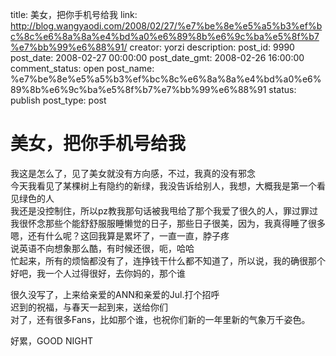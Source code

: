 title: 美女，把你手机号给我
link: http://blog.wangyaodi.com/2008/02/27/%e7%be%8e%e5%a5%b3%ef%bc%8c%e6%8a%8a%e4%bd%a0%e6%89%8b%e6%9c%ba%e5%8f%b7%e7%bb%99%e6%88%91/
creator: yorzi
description: 
post_id: 9990
post_date: 2008-02-27 00:00:00
post_date_gmt: 2008-02-26 16:00:00
comment_status: open
post_name: %e7%be%8e%e5%a5%b3%ef%bc%8c%e6%8a%8a%e4%bd%a0%e6%89%8b%e6%9c%ba%e5%8f%b7%e7%bb%99%e6%88%91
status: publish
post_type: post

# 美女，把你手机号给我

我这是怎么了，见了美女就没有方向感，不过，我真的没有邪念  
今天我看见了某棵树上有隐约的新绿，我没告诉给别人，我想，大概我是第一个看见绿色的人  
我还是没控制住，所以pz教我那句话被我甩给了那个我爱了很久的人，罪过罪过  
我很怀念那些个能舒舒服服睡懒觉的日子，那些日子很美，因为，我真得睡了很多  
嗯，还有什么呢？这回我算是累坏了，一直一直，脖子疼  
说英语不向想象那么酷，有时候还很，呃，哈哈  
忙起来，所有的烦恼都没有了，连挣钱干什么都不知道了，所以说，我的确很那个  
好吧，我一个人过得很好，去你妈的，那个谁  
  
很久没写了，上来给亲爱的ANN和亲爱的Jul.打个招呼  
迟到的祝福，与春天一起到来，送给你们  
对了，还有很多Fans，比如那个谁，也祝你们新的一年里新的气象万千姿色。  
  
好累，GOOD NIGHT